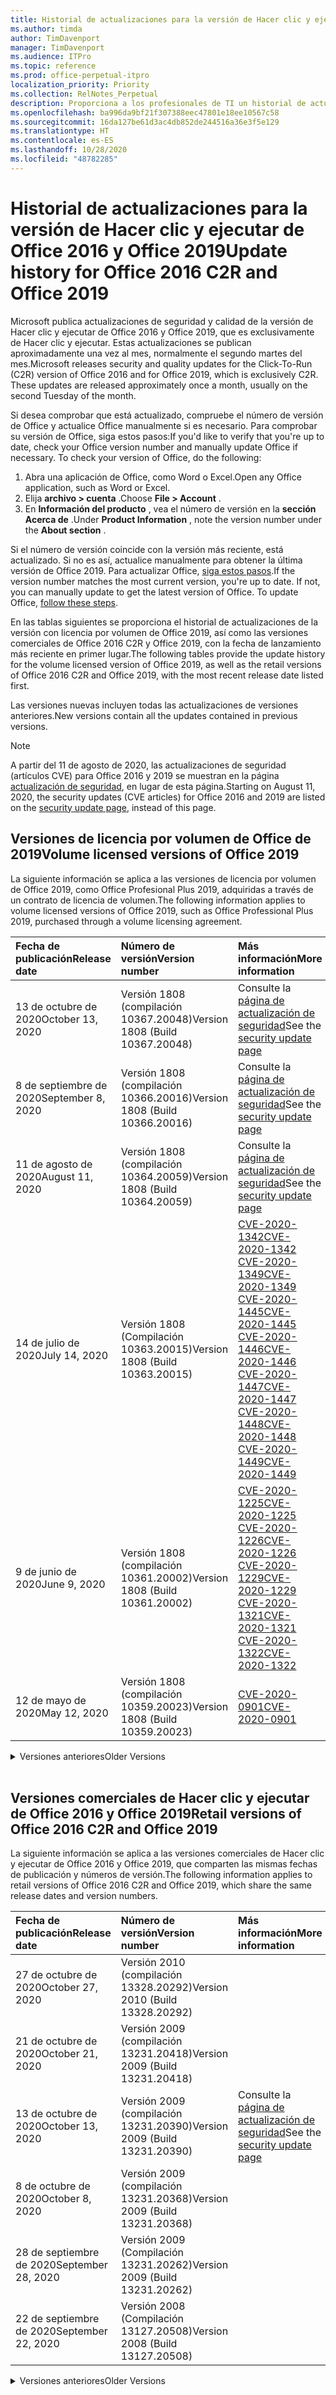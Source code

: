 ```yaml
---
title: Historial de actualizaciones para la versión de Hacer clic y ejecutar de Office 2016 y Office 2019
ms.author: timda
author: TimDavenport
manager: TimDavenport
ms.audience: ITPro
ms.topic: reference
ms.prod: office-perpetual-itpro
localization_priority: Priority
ms.collection: RelNotes_Perpetual
description: Proporciona a los profesionales de TI un historial de actualizaciones para las versiones permanentes de Office 2016 y Office 2019 que usan Hacer clic y ejecutar.
ms.openlocfilehash: ba996da9bf21f307388eec47801e18ee10567c58
ms.sourcegitcommit: 16da127be61d3ac4db852de244516a36e3f5e129
ms.translationtype: HT
ms.contentlocale: es-ES
ms.lasthandoff: 10/28/2020
ms.locfileid: "48782285"
---
```

# <a name="update-history-for-office-2016-c2r-and-office-2019"></a><span data-ttu-id="9f40c-103">Historial de actualizaciones para la versión de Hacer clic y ejecutar de Office 2016 y Office 2019</span><span class="sxs-lookup"><span data-stu-id="9f40c-103">Update history for Office 2016 C2R and Office 2019</span></span>

<span data-ttu-id="9f40c-p101">Microsoft publica actualizaciones de seguridad y calidad de la versión de Hacer clic y ejecutar de Office 2016 y Office 2019, que es exclusivamente de Hacer clic y ejecutar. Estas actualizaciones se publican aproximadamente una vez al mes, normalmente el segundo martes del mes.</span><span class="sxs-lookup"><span data-stu-id="9f40c-p101">Microsoft releases security and quality updates for the Click-To-Run (C2R) version of Office 2016 and for Office 2019, which is exclusively C2R. These updates are released approximately once a month, usually on the second Tuesday of the month.</span></span>

<span data-ttu-id="9f40c-p102">Si desea comprobar que está actualizado, compruebe el número de versión de Office y actualice Office manualmente si es necesario. Para comprobar su versión de Office, siga estos pasos:</span><span class="sxs-lookup"><span data-stu-id="9f40c-p102">If you'd like to verify that you're up to date, check your Office version number and manually update Office if necessary. To check your version of Office, do the following:</span></span>

  1.    <span data-ttu-id="9f40c-108">Abra una aplicación de Office, como Word o Excel.</span><span class="sxs-lookup"><span data-stu-id="9f40c-108">Open any Office application, such as Word or Excel.</span></span>
  2.    <span data-ttu-id="9f40c-109">Elija **archivo > cuenta** .</span><span class="sxs-lookup"><span data-stu-id="9f40c-109">Choose **File > Account** .</span></span>
  3.    <span data-ttu-id="9f40c-110">En **Información del producto** , vea el número de versión en la **sección Acerca de** .</span><span class="sxs-lookup"><span data-stu-id="9f40c-110">Under **Product Information** , note the version number under the **About section** .</span></span>

<span data-ttu-id="9f40c-p103">Si el número de versión coincide con la versión más reciente, está actualizado. Si no es así, actualice manualmente para obtener la última versión de Office 2019. Para actualizar Office, [siga estos pasos](https://support.office.com/article/2ab296f3-7f03-43a2-8e50-46de917611c5).</span><span class="sxs-lookup"><span data-stu-id="9f40c-p103">If the version number matches the most current version, you're up to date. If not, you can manually update to get the latest version of Office. To update Office, [follow these steps](https://support.office.com/article/2ab296f3-7f03-43a2-8e50-46de917611c5).</span></span>


<span data-ttu-id="9f40c-114">En las tablas siguientes se proporciona el historial de actualizaciones de la versión con licencia por volumen de Office 2019, así como las versiones comerciales de Office 2016 C2R y Office 2019, con la fecha de lanzamiento más reciente en primer lugar.</span><span class="sxs-lookup"><span data-stu-id="9f40c-114">The following tables provide the update history for the volume licensed version of Office 2019, as well as the retail versions of Office 2016 C2R and Office 2019, with the most recent release date listed first.</span></span>

<span data-ttu-id="9f40c-115">Las versiones nuevas incluyen todas las actualizaciones de versiones anteriores.</span><span class="sxs-lookup"><span data-stu-id="9f40c-115">New versions contain all the updates contained in previous versions.</span></span>


 > [!NOTE]
> <span data-ttu-id="9f40c-116">A partir del 11 de agosto de 2020, las actualizaciones de seguridad (artículos CVE) para Office 2016 y 2019 se muestran en la página [actualización de seguridad](https://docs.microsoft.com/officeupdates/microsoft365-apps-security-updates), en lugar de esta página.</span><span class="sxs-lookup"><span data-stu-id="9f40c-116">Starting on August 11, 2020, the security updates (CVE articles) for Office 2016 and 2019 are listed on the [security update page](https://docs.microsoft.com/officeupdates/microsoft365-apps-security-updates), instead of this page.</span></span> 


## <a name="volume-licensed-versions-of-office-2019"></a><span data-ttu-id="9f40c-117">Versiones de licencia por volumen de Office de 2019</span><span class="sxs-lookup"><span data-stu-id="9f40c-117">Volume licensed versions of Office 2019</span></span>
<span data-ttu-id="9f40c-118">La siguiente información se aplica a las versiones de licencia por volumen de Office 2019, como Office Profesional Plus 2019, adquiridas a través de un contrato de licencia de volumen.</span><span class="sxs-lookup"><span data-stu-id="9f40c-118">The following information applies to volume licensed versions of Office 2019, such as Office Professional Plus 2019, purchased through a volume licensing agreement.</span></span>

[//]: # (NO QUITAR EL INICIO DE LA TABLA DE LICENCIAS POR VOLUMEN)


|<span data-ttu-id="9f40c-120">**Fecha de publicación**</span><span class="sxs-lookup"><span data-stu-id="9f40c-120">**Release date**</span></span>|<span data-ttu-id="9f40c-121">**Número de versión**</span><span class="sxs-lookup"><span data-stu-id="9f40c-121">**Version number**</span></span>|<span data-ttu-id="9f40c-122">**Más información**</span><span class="sxs-lookup"><span data-stu-id="9f40c-122">**More information**</span></span>|
|:-----|:-----|:-----|
|<span data-ttu-id="9f40c-123">13 de octubre de 2020</span><span class="sxs-lookup"><span data-stu-id="9f40c-123">October 13, 2020</span></span>|<span data-ttu-id="9f40c-124">Versión 1808 (compilación 10367.20048)</span><span class="sxs-lookup"><span data-stu-id="9f40c-124">Version 1808 (Build 10367.20048)</span></span>|<span data-ttu-id="9f40c-125">Consulte la [página de actualización de seguridad](https://docs.microsoft.com/officeupdates/microsoft365-apps-security-updates)</span><span class="sxs-lookup"><span data-stu-id="9f40c-125">See the [security update page](https://docs.microsoft.com/officeupdates/microsoft365-apps-security-updates)</span></span>  |
|<span data-ttu-id="9f40c-126">8 de septiembre de 2020</span><span class="sxs-lookup"><span data-stu-id="9f40c-126">September 8, 2020</span></span>|<span data-ttu-id="9f40c-127">Versión 1808 (compilación 10366.20016)</span><span class="sxs-lookup"><span data-stu-id="9f40c-127">Version 1808 (Build 10366.20016)</span></span>|<span data-ttu-id="9f40c-128">Consulte la [página de actualización de seguridad](https://docs.microsoft.com/officeupdates/microsoft365-apps-security-updates)</span><span class="sxs-lookup"><span data-stu-id="9f40c-128">See the [security update page](https://docs.microsoft.com/officeupdates/microsoft365-apps-security-updates)</span></span> |
|<span data-ttu-id="9f40c-129">11 de agosto de 2020</span><span class="sxs-lookup"><span data-stu-id="9f40c-129">August 11, 2020</span></span>|<span data-ttu-id="9f40c-130">Versión 1808 (compilación 10364.20059)</span><span class="sxs-lookup"><span data-stu-id="9f40c-130">Version 1808 (Build 10364.20059)</span></span>|<span data-ttu-id="9f40c-131">Consulte la [página de actualización de seguridad](https://docs.microsoft.com/officeupdates/microsoft365-apps-security-updates)</span><span class="sxs-lookup"><span data-stu-id="9f40c-131">See the [security update page](https://docs.microsoft.com/officeupdates/microsoft365-apps-security-updates)</span></span> |
|<span data-ttu-id="9f40c-132">14 de julio de 2020</span><span class="sxs-lookup"><span data-stu-id="9f40c-132">July 14, 2020</span></span>   |<span data-ttu-id="9f40c-133">Versión 1808 (Compilación 10363.20015)</span><span class="sxs-lookup"><span data-stu-id="9f40c-133">Version 1808 (Build 10363.20015)</span></span>  |[<span data-ttu-id="9f40c-134">CVE-2020-1342</span><span class="sxs-lookup"><span data-stu-id="9f40c-134">CVE-2020-1342</span></span>](https://portal.msrc.microsoft.com/es-ES/security-guidance/advisory/CVE-2020-1342) <br/>[<span data-ttu-id="9f40c-135">CVE-2020-1349</span><span class="sxs-lookup"><span data-stu-id="9f40c-135">CVE-2020-1349</span></span>](https://portal.msrc.microsoft.com/es-ES/security-guidance/advisory/CVE-2020-1349) <br/>[<span data-ttu-id="9f40c-136">CVE-2020-1445</span><span class="sxs-lookup"><span data-stu-id="9f40c-136">CVE-2020-1445</span></span>](https://portal.msrc.microsoft.com/es-ES/security-guidance/advisory/CVE-2020-1445) <br/>[<span data-ttu-id="9f40c-137">CVE-2020-1446</span><span class="sxs-lookup"><span data-stu-id="9f40c-137">CVE-2020-1446</span></span>](https://portal.msrc.microsoft.com/es-ES/security-guidance/advisory/CVE-2020-1446) <br/>[<span data-ttu-id="9f40c-138">CVE-2020-1447</span><span class="sxs-lookup"><span data-stu-id="9f40c-138">CVE-2020-1447</span></span>](https://portal.msrc.microsoft.com/es-ES/security-guidance/advisory/CVE-2020-1447) <br/>[<span data-ttu-id="9f40c-139">CVE-2020-1448</span><span class="sxs-lookup"><span data-stu-id="9f40c-139">CVE-2020-1448</span></span>](https://portal.msrc.microsoft.com/es-ES/security-guidance/advisory/CVE-2020-1448) <br/>[<span data-ttu-id="9f40c-140">CVE-2020-1449</span><span class="sxs-lookup"><span data-stu-id="9f40c-140">CVE-2020-1449</span></span>](https://portal.msrc.microsoft.com/es-ES/security-guidance/advisory/CVE-2020-1449) <br/>|
|<span data-ttu-id="9f40c-141">9 de junio de 2020</span><span class="sxs-lookup"><span data-stu-id="9f40c-141">June 9, 2020</span></span>   |<span data-ttu-id="9f40c-142">Versión 1808 (compilación 10361.20002)</span><span class="sxs-lookup"><span data-stu-id="9f40c-142">Version 1808 (Build 10361.20002)</span></span>  |[<span data-ttu-id="9f40c-143">CVE-2020-1225</span><span class="sxs-lookup"><span data-stu-id="9f40c-143">CVE-2020-1225</span></span>](https://portal.msrc.microsoft.com/es-ES/security-guidance/advisory/CVE-2020-1225) <br/> [<span data-ttu-id="9f40c-144">CVE-2020-1226</span><span class="sxs-lookup"><span data-stu-id="9f40c-144">CVE-2020-1226</span></span>](https://portal.msrc.microsoft.com/es-ES/security-guidance/advisory/CVE-2020-1226) <br/>[<span data-ttu-id="9f40c-145">CVE-2020-1229</span><span class="sxs-lookup"><span data-stu-id="9f40c-145">CVE-2020-1229</span></span>](https://portal.msrc.microsoft.com/es-ES/security-guidance/advisory/CVE-2020-1229) <br/>[<span data-ttu-id="9f40c-146">CVE-2020-1321</span><span class="sxs-lookup"><span data-stu-id="9f40c-146">CVE-2020-1321</span></span>](https://portal.msrc.microsoft.com/es-ES/security-guidance/advisory/CVE-2020-1321) <br/>[<span data-ttu-id="9f40c-147">CVE-2020-1322</span><span class="sxs-lookup"><span data-stu-id="9f40c-147">CVE-2020-1322</span></span>](https://portal.msrc.microsoft.com/es-ES/security-guidance/advisory/CVE-2020-1322) <br/>|
|<span data-ttu-id="9f40c-148">12 de mayo de 2020</span><span class="sxs-lookup"><span data-stu-id="9f40c-148">May 12, 2020</span></span>   |<span data-ttu-id="9f40c-149">Versión 1808 (compilación 10359.20023)</span><span class="sxs-lookup"><span data-stu-id="9f40c-149">Version 1808 (Build 10359.20023)</span></span>  |[<span data-ttu-id="9f40c-150">CVE-2020-0901</span><span class="sxs-lookup"><span data-stu-id="9f40c-150">CVE-2020-0901</span></span>](https://portal.msrc.microsoft.com/es-ES/security-guidance/advisory/CVE-2020-0901) <br/> |


[//]: # (NO QUITAR EL FINAL DE LA TABLA DE LICENCIAS POR VOLUMEN)

<details>
<summary><span data-ttu-id="9f40c-152">Versiones anteriores</span><span class="sxs-lookup"><span data-stu-id="9f40c-152">Older Versions</span></span></summary>
 

[//]: # (NO QUITAR EL INICIO DE LA ANTIGUA TABLA DE LICENCIAS POR VOLUMEN)


|<span data-ttu-id="9f40c-154">**Fecha de publicación**</span><span class="sxs-lookup"><span data-stu-id="9f40c-154">**Release date**</span></span>|<span data-ttu-id="9f40c-155">**Número de versión**</span><span class="sxs-lookup"><span data-stu-id="9f40c-155">**Version number**</span></span>|<span data-ttu-id="9f40c-156">**Más información**</span><span class="sxs-lookup"><span data-stu-id="9f40c-156">**More information**</span></span>|
|:-----|:-----|:-----|
|<span data-ttu-id="9f40c-157">14 de abril de 2020</span><span class="sxs-lookup"><span data-stu-id="9f40c-157">April 14, 2020</span></span>   |<span data-ttu-id="9f40c-158">Versión 1808 (compilación 10358.20061)</span><span class="sxs-lookup"><span data-stu-id="9f40c-158">Version 1808 (Build 10358.20061)</span></span>  |[<span data-ttu-id="9f40c-159">CVE-2020-0760</span><span class="sxs-lookup"><span data-stu-id="9f40c-159">CVE-2020-0760</span></span>](https://portal.msrc.microsoft.com/es-ES/security-guidance/advisory/CVE-2020-0760) <br/> [<span data-ttu-id="9f40c-160">CVE-2020-0906</span><span class="sxs-lookup"><span data-stu-id="9f40c-160">CVE-2020-0906</span></span>](https://portal.msrc.microsoft.com/es-ES/security-guidance/advisory/CVE-2020-0906) <br/> [<span data-ttu-id="9f40c-161">CVE-2020-0961</span><span class="sxs-lookup"><span data-stu-id="9f40c-161">CVE-2020-0961</span></span>](https://portal.msrc.microsoft.com/es-ES/security-guidance/advisory/CVE-2020-0961) <br/> [<span data-ttu-id="9f40c-162">CVE-2020-0980</span><span class="sxs-lookup"><span data-stu-id="9f40c-162">CVE-2020-0980</span></span>](https://portal.msrc.microsoft.com/es-ES/security-guidance/advisory/CVE-2020-0980) <br/>[<span data-ttu-id="9f40c-163">CVE-2020-0991</span><span class="sxs-lookup"><span data-stu-id="9f40c-163">CVE-2020-0991</span></span>](https://portal.msrc.microsoft.com/es-ES/security-guidance/advisory/CVE-2020-0991) <br/> |
|<span data-ttu-id="9f40c-164">10 de marzo de 2020</span><span class="sxs-lookup"><span data-stu-id="9f40c-164">March 10, 2020</span></span>   |<span data-ttu-id="9f40c-165">Versión 1808 (compilación 10357.20081)</span><span class="sxs-lookup"><span data-stu-id="9f40c-165">Version 1808 (Build 10357.20081)</span></span>  |[<span data-ttu-id="9f40c-166">CVE-2020-0850</span><span class="sxs-lookup"><span data-stu-id="9f40c-166">CVE-2020-0850</span></span>](https://portal.msrc.microsoft.com/es-ES/security-guidance/advisory/CVE-2020-0850) <br/> [<span data-ttu-id="9f40c-167">CVE-2020-0852</span><span class="sxs-lookup"><span data-stu-id="9f40c-167">CVE-2020-0852</span></span>](https://portal.msrc.microsoft.com/es-ES/security-guidance/advisory/CVE-2020-0852) <br/> [<span data-ttu-id="9f40c-168">CVE-2020-0892</span><span class="sxs-lookup"><span data-stu-id="9f40c-168">CVE-2020-0892</span></span>](https://portal.msrc.microsoft.com/es-ES/security-guidance/advisory/CVE-2020-0892) <br/>  |
|<span data-ttu-id="9f40c-169">11 de febrero de 2020</span><span class="sxs-lookup"><span data-stu-id="9f40c-169">February 11, 2020</span></span>   |<span data-ttu-id="9f40c-170">Versión 1808 (compilación 10356.20006)</span><span class="sxs-lookup"><span data-stu-id="9f40c-170">Version 1808 (Build 10356.20006)</span></span>  |[<span data-ttu-id="9f40c-171">CVE-2020-0696</span><span class="sxs-lookup"><span data-stu-id="9f40c-171">CVE-2020-0696</span></span>](https://portal.msrc.microsoft.com/es-ES/security-guidance/advisory/CVE-2020-0696) <br/> [<span data-ttu-id="9f40c-172">CVE-2020-0759</span><span class="sxs-lookup"><span data-stu-id="9f40c-172">CVE-2020-0759</span></span>](https://portal.msrc.microsoft.com/es-ES/security-guidance/advisory/CVE-2020-0759) <br/>  |


[//]: # (NO QUITAR EL FINAL DE LA ANTIGUA TABLA DE LICENCIAS POR VOLUMEN)

</details>


<br/>

## <a name="retail-versions-of-office-2016-c2r-and-office-2019"></a><span data-ttu-id="9f40c-174">Versiones comerciales de Hacer clic y ejecutar de Office 2016 y Office 2019</span><span class="sxs-lookup"><span data-stu-id="9f40c-174">Retail versions of Office 2016 C2R and Office 2019</span></span>
<span data-ttu-id="9f40c-175">La siguiente información se aplica a las versiones comerciales de Hacer clic y ejecutar de Office 2016 y Office 2019, que comparten las mismas fechas de publicación y números de versión.</span><span class="sxs-lookup"><span data-stu-id="9f40c-175">The following information applies to retail versions of Office 2016 C2R and Office 2019, which share the same release dates and version numbers.</span></span>

[//]: # (NO QUITAR EL INICIO DE LA TABLA DE VENTAS AL POR MENOR)


|<span data-ttu-id="9f40c-177">**Fecha de publicación**</span><span class="sxs-lookup"><span data-stu-id="9f40c-177">**Release date**</span></span>|<span data-ttu-id="9f40c-178">**Número de versión**</span><span class="sxs-lookup"><span data-stu-id="9f40c-178">**Version number**</span></span>|<span data-ttu-id="9f40c-179">**Más información**</span><span class="sxs-lookup"><span data-stu-id="9f40c-179">**More information**</span></span>|
|:-----|:-----|:-----|
|<span data-ttu-id="9f40c-180">27 de octubre de 2020</span><span class="sxs-lookup"><span data-stu-id="9f40c-180">October 27, 2020</span></span>|<span data-ttu-id="9f40c-181">Versión 2010 (compilación 13328.20292)</span><span class="sxs-lookup"><span data-stu-id="9f40c-181">Version 2010 (Build 13328.20292)</span></span>| |
|<span data-ttu-id="9f40c-182">21 de octubre de 2020</span><span class="sxs-lookup"><span data-stu-id="9f40c-182">October 21, 2020</span></span>|<span data-ttu-id="9f40c-183">Versión 2009 (compilación 13231.20418)</span><span class="sxs-lookup"><span data-stu-id="9f40c-183">Version 2009 (Build 13231.20418)</span></span>| |
|<span data-ttu-id="9f40c-184">13 de octubre de 2020</span><span class="sxs-lookup"><span data-stu-id="9f40c-184">October 13, 2020</span></span>|<span data-ttu-id="9f40c-185">Versión 2009 (compilación 13231.20390)</span><span class="sxs-lookup"><span data-stu-id="9f40c-185">Version 2009 (Build 13231.20390)</span></span>|<span data-ttu-id="9f40c-186">Consulte la [página de actualización de seguridad](https://docs.microsoft.com/officeupdates/microsoft365-apps-security-updates)</span><span class="sxs-lookup"><span data-stu-id="9f40c-186">See the [security update page](https://docs.microsoft.com/officeupdates/microsoft365-apps-security-updates)</span></span>  |
|<span data-ttu-id="9f40c-187">8 de octubre de 2020</span><span class="sxs-lookup"><span data-stu-id="9f40c-187">October 8, 2020</span></span>|<span data-ttu-id="9f40c-188">Versión 2009 (compilación 13231.20368)</span><span class="sxs-lookup"><span data-stu-id="9f40c-188">Version 2009 (Build 13231.20368)</span></span>| |
|<span data-ttu-id="9f40c-189">28 de septiembre de 2020</span><span class="sxs-lookup"><span data-stu-id="9f40c-189">September 28, 2020</span></span>|<span data-ttu-id="9f40c-190">Versión 2009 (Compilación 13231.20262)</span><span class="sxs-lookup"><span data-stu-id="9f40c-190">Version 2009 (Build 13231.20262)</span></span>| |
|<span data-ttu-id="9f40c-191">22 de septiembre de 2020</span><span class="sxs-lookup"><span data-stu-id="9f40c-191">September 22, 2020</span></span>|<span data-ttu-id="9f40c-192">Versión 2008 (Compilación 13127.20508)</span><span class="sxs-lookup"><span data-stu-id="9f40c-192">Version 2008 (Build 13127.20508)</span></span>| |


[//]: # (NO QUITAR EL FINAL DE LA TABLA DE VENTAS AL POR MENOR)

<details>
<summary><span data-ttu-id="9f40c-194">Versiones anteriores</span><span class="sxs-lookup"><span data-stu-id="9f40c-194">Older Versions</span></span></summary>
 

[//]: # (NO QUITAR EL INICIO DE LA ANTIGUA TABLA DE VENTAS AL POR MENOR)


|<span data-ttu-id="9f40c-196">**Fecha de publicación**</span><span class="sxs-lookup"><span data-stu-id="9f40c-196">**Release date**</span></span>|<span data-ttu-id="9f40c-197">**Número de versión**</span><span class="sxs-lookup"><span data-stu-id="9f40c-197">**Version number**</span></span>|<span data-ttu-id="9f40c-198">**Más información**</span><span class="sxs-lookup"><span data-stu-id="9f40c-198">**More information**</span></span>|
|:-----|:-----|:-----|
|<span data-ttu-id="9f40c-199">9 de septiembre de 2020</span><span class="sxs-lookup"><span data-stu-id="9f40c-199">September 9, 2020</span></span>|<span data-ttu-id="9f40c-200">Versión 2008 (Compilación 13127.20408)</span><span class="sxs-lookup"><span data-stu-id="9f40c-200">Version 2008 (Build 13127.20408)</span></span>|<span data-ttu-id="9f40c-201">Consulte la [página de actualización de seguridad](https://docs.microsoft.com/officeupdates/microsoft365-apps-security-updates)</span><span class="sxs-lookup"><span data-stu-id="9f40c-201">See the [security update page](https://docs.microsoft.com/officeupdates/microsoft365-apps-security-updates)</span></span> |
|<span data-ttu-id="9f40c-202">31 de agosto de 2020</span><span class="sxs-lookup"><span data-stu-id="9f40c-202">August 31, 2020</span></span>|<span data-ttu-id="9f40c-203">Versión 2008 (compilación 13127.20296)</span><span class="sxs-lookup"><span data-stu-id="9f40c-203">Version 2008 (Build 13127.20296)</span></span>| |
|<span data-ttu-id="9f40c-204">25 de agosto de 2020</span><span class="sxs-lookup"><span data-stu-id="9f40c-204">August 25, 2020</span></span>|<span data-ttu-id="9f40c-205">Versión 2007 (compilación 13029.20460)</span><span class="sxs-lookup"><span data-stu-id="9f40c-205">Version 2007 (Build 13029.20460)</span></span>| |
|<span data-ttu-id="9f40c-206">11 de agosto de 2020</span><span class="sxs-lookup"><span data-stu-id="9f40c-206">August 11, 2020</span></span>|<span data-ttu-id="9f40c-207">Versión 2007 (compilación 13029.20344)</span><span class="sxs-lookup"><span data-stu-id="9f40c-207">Version 2007 (Build 13029.20344)</span></span>|<span data-ttu-id="9f40c-208">Consulte la [página de actualización de seguridad](https://docs.microsoft.com/officeupdates/microsoft365-apps-security-updates)</span><span class="sxs-lookup"><span data-stu-id="9f40c-208">See the [security update page](https://docs.microsoft.com/officeupdates/microsoft365-apps-security-updates)</span></span> |
|<span data-ttu-id="9f40c-209">30 de julio de 2020</span><span class="sxs-lookup"><span data-stu-id="9f40c-209">July 30, 2020</span></span>|<span data-ttu-id="9f40c-210">Versión 2007 (compilación 13029.20308)</span><span class="sxs-lookup"><span data-stu-id="9f40c-210">Version 2007 (Build 13029.20308)</span></span>  |<span data-ttu-id="9f40c-211">Varias correcciones de errores y rendimiento.</span><span class="sxs-lookup"><span data-stu-id="9f40c-211">Various bug and performance fixes.</span></span>  <br/>  |
|<span data-ttu-id="9f40c-212">28 de julio de 2020</span><span class="sxs-lookup"><span data-stu-id="9f40c-212">July 28, 2020</span></span>|<span data-ttu-id="9f40c-213">Versión 2006 (compilación 13001.20498)</span><span class="sxs-lookup"><span data-stu-id="9f40c-213">Version 2006 (Build 13001.20498)</span></span>  |<span data-ttu-id="9f40c-214">Varias correcciones de errores y rendimiento.</span><span class="sxs-lookup"><span data-stu-id="9f40c-214">Various bug and performance fixes.</span></span>  <br/>  |
|<span data-ttu-id="9f40c-215">14 de julio de 2020</span><span class="sxs-lookup"><span data-stu-id="9f40c-215">July 14, 2020</span></span>|<span data-ttu-id="9f40c-216">Versión 2006 (Compilación 13001.20384)</span><span class="sxs-lookup"><span data-stu-id="9f40c-216">Version 2006 (Build 13001.20384)</span></span>  |[<span data-ttu-id="9f40c-217">CVE-2020-1342</span><span class="sxs-lookup"><span data-stu-id="9f40c-217">CVE-2020-1342</span></span>](https://portal.msrc.microsoft.com/es-ES/security-guidance/advisory/CVE-2020-1342) <br/>[<span data-ttu-id="9f40c-218">CVE-2020-1349</span><span class="sxs-lookup"><span data-stu-id="9f40c-218">CVE-2020-1349</span></span>](https://portal.msrc.microsoft.com/es-ES/security-guidance/advisory/CVE-2020-1349) <br/>[<span data-ttu-id="9f40c-219">CVE-2020-1445</span><span class="sxs-lookup"><span data-stu-id="9f40c-219">CVE-2020-1445</span></span>](https://portal.msrc.microsoft.com/es-ES/security-guidance/advisory/CVE-2020-1445) <br/>[<span data-ttu-id="9f40c-220">CVE-2020-1446</span><span class="sxs-lookup"><span data-stu-id="9f40c-220">CVE-2020-1446</span></span>](https://portal.msrc.microsoft.com/es-ES/security-guidance/advisory/CVE-2020-1446) <br/>[<span data-ttu-id="9f40c-221">CVE-2020-1447</span><span class="sxs-lookup"><span data-stu-id="9f40c-221">CVE-2020-1447</span></span>](https://portal.msrc.microsoft.com/es-ES/security-guidance/advisory/CVE-2020-1447) <br/>[<span data-ttu-id="9f40c-222">CVE-2020-1449</span><span class="sxs-lookup"><span data-stu-id="9f40c-222">CVE-2020-1449</span></span>](https://portal.msrc.microsoft.com/es-ES/security-guidance/advisory/CVE-2020-1449) <br/>[<span data-ttu-id="9f40c-223">CVE-2020-1458</span><span class="sxs-lookup"><span data-stu-id="9f40c-223">CVE-2020-1458</span></span>](https://portal.msrc.microsoft.com/es-ES/security-guidance/advisory/CVE-2020-1458) <br/>|
|<span data-ttu-id="9f40c-224">30 de junio de 2020</span><span class="sxs-lookup"><span data-stu-id="9f40c-224">June 30, 2020</span></span>|<span data-ttu-id="9f40c-225">Versión 2006 (compilación 13001.20266)</span><span class="sxs-lookup"><span data-stu-id="9f40c-225">Version 2006 (Build 13001.20266)</span></span>  |<span data-ttu-id="9f40c-226">Varias correcciones de errores y de rendimiento.</span><span class="sxs-lookup"><span data-stu-id="9f40c-226">Various bug and performance fixes.</span></span>  <br/>  |
|<span data-ttu-id="9f40c-227">24 de junio de 2020</span><span class="sxs-lookup"><span data-stu-id="9f40c-227">June 24, 2020</span></span>|<span data-ttu-id="9f40c-228">Versión 2005 (compilación 12827.20470)</span><span class="sxs-lookup"><span data-stu-id="9f40c-228">Version 2005 (Build 12827.20470)</span></span>  |<span data-ttu-id="9f40c-229">Varias correcciones de errores y de rendimiento.</span><span class="sxs-lookup"><span data-stu-id="9f40c-229">Various bug and performance fixes.</span></span>  <br/>  |
|<span data-ttu-id="9f40c-230">9 de junio de 2020</span><span class="sxs-lookup"><span data-stu-id="9f40c-230">June 9, 2020</span></span>|<span data-ttu-id="9f40c-231">Versión 2005 (compilación 12827.20336)</span><span class="sxs-lookup"><span data-stu-id="9f40c-231">Version 2005 (Build 12827.20336)</span></span>  |[<span data-ttu-id="9f40c-232">CVE-2020-1225</span><span class="sxs-lookup"><span data-stu-id="9f40c-232">CVE-2020-1225</span></span>](https://portal.msrc.microsoft.com/es-ES/security-guidance/advisory/CVE-2020-1225)  <br/> [<span data-ttu-id="9f40c-233">CVE-2020-1226</span><span class="sxs-lookup"><span data-stu-id="9f40c-233">CVE-2020-1226</span></span>](https://portal.msrc.microsoft.com/es-ES/security-guidance/advisory/CVE-2020-1226)  <br/> [<span data-ttu-id="9f40c-234">CVE-2020-1229</span><span class="sxs-lookup"><span data-stu-id="9f40c-234">CVE-2020-1229</span></span>](https://portal.msrc.microsoft.com/es-ES/security-guidance/advisory/CVE-2020-1229)  <br/> [<span data-ttu-id="9f40c-235">CVE-2020-1321</span><span class="sxs-lookup"><span data-stu-id="9f40c-235">CVE-2020-1321</span></span>](https://portal.msrc.microsoft.com/es-ES/security-guidance/advisory/CVE-2020-1321)  <br/> [<span data-ttu-id="9f40c-236">CVE-2020-1322</span><span class="sxs-lookup"><span data-stu-id="9f40c-236">CVE-2020-1322</span></span>](https://portal.msrc.microsoft.com/es-ES/security-guidance/advisory/CVE-2020-1322)  <br/>|
|<span data-ttu-id="9f40c-237">2 de junio de 2020</span><span class="sxs-lookup"><span data-stu-id="9f40c-237">June 2, 2020</span></span>|<span data-ttu-id="9f40c-238">Versión 2005 (compilación 12827.20268)</span><span class="sxs-lookup"><span data-stu-id="9f40c-238">Version 2005 (Build 12827.20268)</span></span>  |<span data-ttu-id="9f40c-239">Varias correcciones de errores y de rendimiento.</span><span class="sxs-lookup"><span data-stu-id="9f40c-239">Various bug and performance fixes.</span></span>  <br/>  |
|<span data-ttu-id="9f40c-240">21 de mayo de 2020</span><span class="sxs-lookup"><span data-stu-id="9f40c-240">May 21, 2020</span></span>|<span data-ttu-id="9f40c-241">Versión 2004 (compilación 12730.20352)</span><span class="sxs-lookup"><span data-stu-id="9f40c-241">Version 2004 (Build 12730.20352)</span></span>  |<span data-ttu-id="9f40c-242">Varias correcciones de errores y de rendimiento.</span><span class="sxs-lookup"><span data-stu-id="9f40c-242">Various bug and performance fixes.</span></span>  <br/>  |
|<span data-ttu-id="9f40c-243">12 de mayo de 2020</span><span class="sxs-lookup"><span data-stu-id="9f40c-243">May 12, 2020</span></span>|<span data-ttu-id="9f40c-244">Versión 2004 (compilación 12730.20270)</span><span class="sxs-lookup"><span data-stu-id="9f40c-244">Version 2004 (Build 12730.20270)</span></span>  |[<span data-ttu-id="9f40c-245">CVE-2020-0901</span><span class="sxs-lookup"><span data-stu-id="9f40c-245">CVE-2020-0901</span></span>](https://portal.msrc.microsoft.com/es-ES/security-guidance/advisory/CVE-2020-0901)  <br/>  |
|<span data-ttu-id="9f40c-246">4 de mayo de 2020</span><span class="sxs-lookup"><span data-stu-id="9f40c-246">May 4, 2020</span></span>|<span data-ttu-id="9f40c-247">Versión 2004 (Compilación 12730.20250)</span><span class="sxs-lookup"><span data-stu-id="9f40c-247">Version 2004 (Build 12730.20250)</span></span>  |[<span data-ttu-id="9f40c-248">Vínculo</span><span class="sxs-lookup"><span data-stu-id="9f40c-248">Link</span></span>](https://support.microsoft.com/office/excel-word-powerpoint-file-becomes-corrupt-when-opening-a-file-that-contains-a-vba-project-or-after-enabling-a-macro-in-an-open-file-ad6ee6ca-db23-4614-a403-282821eb99f6?ui=en-us&rs=en-us&ad=us)<br/>  |
|<span data-ttu-id="9f40c-249">29 de abril de 2020</span><span class="sxs-lookup"><span data-stu-id="9f40c-249">April 29, 2020</span></span>|<span data-ttu-id="9f40c-250">Versión 2004 (compilación 12730.20236)</span><span class="sxs-lookup"><span data-stu-id="9f40c-250">Version 2004 (Build 12730.20236)</span></span>  |<span data-ttu-id="9f40c-251">Varias correcciones de errores y de rendimiento.</span><span class="sxs-lookup"><span data-stu-id="9f40c-251">Various bug and performance fixes.</span></span> <br/>  |
|<span data-ttu-id="9f40c-252">15 de abril de 2020</span><span class="sxs-lookup"><span data-stu-id="9f40c-252">April 15, 2020</span></span>|<span data-ttu-id="9f40c-253">Versión 2003 (compilación 12624.20466)</span><span class="sxs-lookup"><span data-stu-id="9f40c-253">Version 2003 (Build 12624.20466)</span></span>  |<span data-ttu-id="9f40c-254">Varias correcciones de errores y de rendimiento.</span><span class="sxs-lookup"><span data-stu-id="9f40c-254">Various bug and performance fixes.</span></span> <br/>  |
|<span data-ttu-id="9f40c-255">14 de abril de 2020</span><span class="sxs-lookup"><span data-stu-id="9f40c-255">April 14, 2020</span></span>|<span data-ttu-id="9f40c-256">Versión 2003 (compilación 12624.20442)</span><span class="sxs-lookup"><span data-stu-id="9f40c-256">Version 2003 (Build 12624.20442)</span></span>  |[<span data-ttu-id="9f40c-257">CVE-2020-0760</span><span class="sxs-lookup"><span data-stu-id="9f40c-257">CVE-2020-0760</span></span>](https://portal.msrc.microsoft.com/es-ES/security-guidance/advisory/CVE-2020-0760) <br/> [<span data-ttu-id="9f40c-258">CVE-2020-0906</span><span class="sxs-lookup"><span data-stu-id="9f40c-258">CVE-2020-0906</span></span>](https://portal.msrc.microsoft.com/es-ES/security-guidance/advisory/CVE-2020-0906) <br/> [<span data-ttu-id="9f40c-259">CVE-2020-0961</span><span class="sxs-lookup"><span data-stu-id="9f40c-259">CVE-2020-0961</span></span>](https://portal.msrc.microsoft.com/es-ES/security-guidance/advisory/CVE-2020-0961) <br/> [<span data-ttu-id="9f40c-260">CVE-2020-0979</span><span class="sxs-lookup"><span data-stu-id="9f40c-260">CVE-2020-0979</span></span>](https://portal.msrc.microsoft.com/es-ES/security-guidance/advisory/CVE-2020-0979) <br/> [<span data-ttu-id="9f40c-261">CVE-2020-0980</span><span class="sxs-lookup"><span data-stu-id="9f40c-261">CVE-2020-0980</span></span>](https://portal.msrc.microsoft.com/es-ES/security-guidance/advisory/CVE-2020-0980) <br/>[<span data-ttu-id="9f40c-262">CVE-2020-0991</span><span class="sxs-lookup"><span data-stu-id="9f40c-262">CVE-2020-0991</span></span>](https://portal.msrc.microsoft.com/es-ES/security-guidance/advisory/CVE-2020-0991) <br/> |
|<span data-ttu-id="9f40c-263">31 de marzo de 2020</span><span class="sxs-lookup"><span data-stu-id="9f40c-263">March 31, 2020</span></span>|<span data-ttu-id="9f40c-264">Versión 2003 (compilación 12624.20382)</span><span class="sxs-lookup"><span data-stu-id="9f40c-264">Version 2003 (Build 12624.20382)</span></span>  |<span data-ttu-id="9f40c-265">Varias correcciones de errores y de rendimiento.</span><span class="sxs-lookup"><span data-stu-id="9f40c-265">Various bug and performance fixes.</span></span> <br/>  |
|<span data-ttu-id="9f40c-266">25 de marzo de 2020</span><span class="sxs-lookup"><span data-stu-id="9f40c-266">March 25, 2020</span></span>|<span data-ttu-id="9f40c-267">Versión 2003 (compilación 12624.20320)</span><span class="sxs-lookup"><span data-stu-id="9f40c-267">Version 2003 (Build 12624.20320)</span></span>  |<span data-ttu-id="9f40c-268">Varias correcciones de errores y de rendimiento.</span><span class="sxs-lookup"><span data-stu-id="9f40c-268">Various bug and performance fixes.</span></span> <br/>  |
|<span data-ttu-id="9f40c-269">10 de marzo de 2020</span><span class="sxs-lookup"><span data-stu-id="9f40c-269">March 10, 2020</span></span>|<span data-ttu-id="9f40c-270">Versión 2002 (compilación 12527.20278)</span><span class="sxs-lookup"><span data-stu-id="9f40c-270">Version 2002 (Build 12527.20278)</span></span>  |[<span data-ttu-id="9f40c-271">CVE-2020-0850</span><span class="sxs-lookup"><span data-stu-id="9f40c-271">CVE-2020-0850</span></span>](https://portal.msrc.microsoft.com/es-ES/security-guidance/advisory/CVE-2020-0850) <br/> [<span data-ttu-id="9f40c-272">CVE-2020-0851</span><span class="sxs-lookup"><span data-stu-id="9f40c-272">CVE-2020-0851</span></span>](https://portal.msrc.microsoft.com/es-ES/security-guidance/advisory/CVE-2020-0851) <br/> [<span data-ttu-id="9f40c-273">CVE-2020-0855</span><span class="sxs-lookup"><span data-stu-id="9f40c-273">CVE-2020-0855</span></span>](https://portal.msrc.microsoft.com/es-ES/security-guidance/advisory/CVE-2020-0855) <br/> [<span data-ttu-id="9f40c-274">CVE-2020-0892</span><span class="sxs-lookup"><span data-stu-id="9f40c-274">CVE-2020-0892</span></span>](https://portal.msrc.microsoft.com/es-ES/security-guidance/advisory/CVE-2020-0892) <br/>  |
|<span data-ttu-id="9f40c-275">1 de marzo de 2020</span><span class="sxs-lookup"><span data-stu-id="9f40c-275">March 1, 2020</span></span>   |<span data-ttu-id="9f40c-276">Versión 2002 (compilación 12527.20242)</span><span class="sxs-lookup"><span data-stu-id="9f40c-276">Version 2002 (Build 12527.20242)</span></span>  |<span data-ttu-id="9f40c-277">Corrige un problema que provocaba que las aplicaciones de terceros no puedan enviar correo electrónico desde Outlook.</span><span class="sxs-lookup"><span data-stu-id="9f40c-277">Addresses an issue that caused third party applications to be unable to send email from Outlook.</span></span> <br/>  |


[//]: # (NO QUITAR EL FINAL DE LA ANTIGUA TABLA DE VENTAS AL POR MENOR)


</details>






